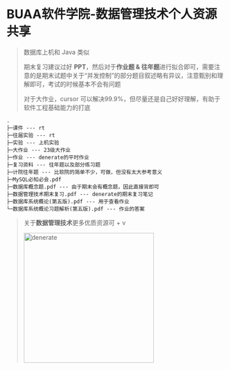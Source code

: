 # BUAA软件学院-数据管理技术个人资源共享

> 数据库上机和 Java 类似
>
> 期末复习建议过好 **PPT**，然后对于**作业题 & 往年题**进行拟合即可，需要注意的是期末试题中关于“并发控制”的部分题目叙述略有异议，注意甄别和理解即可，考试的时候基本不会有问题
>
> 对于大作业，cursor 可以解决99.9%，但尽量还是自己好好理解，有助于软件工程基础能力的打底

```
.
├─课件 --- rt
├─往届实验 --- rt
├─实验 --- 上机实验
├─大作业 --- 23级大作业
├─作业 --- denerate的平时作业
├─复习资料 --- 往年题以及部分练习题
├─计院往年题 --- 比软院的简单不少，可做，但没有太大参考意义
├─MySQL必知必会.pdf
├─数据库概念题.pdf --- 由于期末会有概念题，因此直接背即可
├─数据管理技术期末复习.pdf --- denerate的期末复习笔记
├─数据库系统概论(第五版).pdf --- 用于查看作业
└─数据库系统概论习题解析(第五版).pdf --- 作业的答案
```

> 关于**数据管理技术**更多优质资源可 + v
> 
> <img src="https://s2.loli.net/2025/01/08/XtGqHAxlpKQhrEY.jpg" alt="denerate" style="width: 300px; height: auto;">